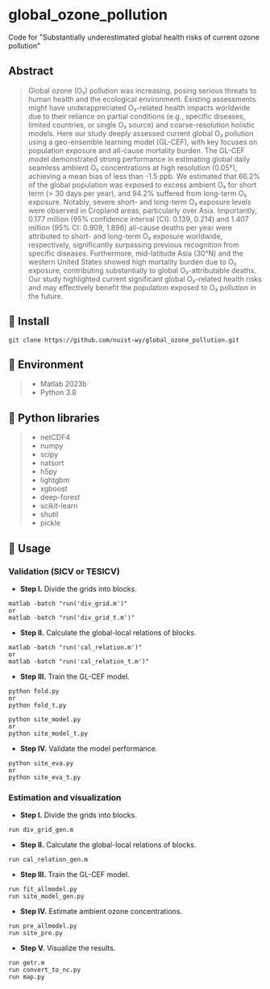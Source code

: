 # global_ozone_pollution
Code for "Substantially underestimated global health risks of current ozone pollution"

## Abstract
> Global ozone (O₃) pollution was increasing, posing serious threats to human health and the ecological environment. Existing assessments might have underappreciated O₃-related health impacts worldwide due to their reliance on partial conditions (e.g., specific diseases, limited countries, or single O₃ source) and coarse-resolution holistic models. Here our study deeply assessed current global O₃ pollution using a geo-ensemble learning model (GL-CEF), with key focuses on population exposure and all-cause mortality burden. The GL-CEF model demonstrated strong performance in estimating global daily seamless ambient O₃ concentrations at high resolution (0.05°), achieving a mean bias of less than -1.5 ppb. We estimated that 66.2% of the global population was exposed to excess ambient O₃ for short term (> 30 days per year), and 94.2% suffered from long-term O₃ exposure. Notably, severe short- and long-term O₃ exposure levels were observed in Cropland areas, particularly over Asia. Importantly, 0.177 million (95% confidence interval [CI]: 0.139, 0.214) and 1.407 million (95% CI: 0.909, 1.896) all-cause deaths per year were attributed to short- and long-term O₃ exposure worldwide, respectively, significantly surpassing previous recognition from specific diseases. Furthermore, mid-latitude Asia (30°N) and the western United States showed high mortality burden due to O₃ exposure, contributing substantially to global O₃-attributable deaths. Our study highlighted current significant global O₃-related health risks and may effectively benefit the population exposed to O₃ pollution in the future.

## 🧩 Install
```
git clone https://github.com/nuist-wy/global_ozone_pollution.git
```

## 🧩 Environment
 > * Matlab 2023b
 > * Python 3.8

## 🧩 Python libraries
 > * netCDF4 
 > * numpy
 > * scipy
 > * natsort
 > * h5py
 > * lightgbm
 > * xgboost
 > * deep-forest
 > * scikit-learn
 > * shutil
 > * pickle

 ## 🧩 Usage
 ### Validation (SICV or TESICV)
- **Step I.**  Divide the grids into blocks.
```
matlab -batch "run('div_grid.m')"
or
matlab -batch "run('div_grid_t.m')"
```
- **Step II.**  Calculate the global-local relations of blocks.
```
matlab -batch "run('cal_relation.m')"
or
matlab -batch "run('cal_relation_t.m')"
```
- **Step III.**  Train the GL-CEF model.
```
python fold.py
or
python fold_t.py
```
```
python site_model.py
or
python site_model_t.py
```
- **Step IV.**  Validate the model performance.
```
python site_eva.py
or
python site_eva_t.py
```

 ### Estimation and visualization
- **Step I.**  Divide the grids into blocks.
```
run div_grid_gen.m
```
- **Step II.**  Calculate the global-local relations of blocks.
```
run cal_relation_gen.m
```
- **Step III.**  Train the GL-CEF model.
```
run fit_allmodel.py
run site_model_gen.py
```
- **Step IV.**  Estimate ambient ozone concentrations.
```
run pre_allmodel.py
run site_pre.py
```
- **Step V.**  Visualize the results.
```
run getr.m 
run convert_to_nc.py 
run map.py
```
